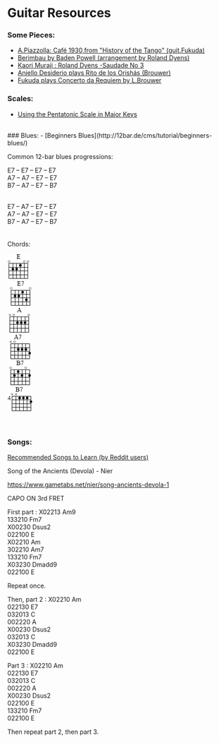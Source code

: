 # Guitar Resources

### Some Pieces:
- [A.Piazzolla: Café 1930,from "History of the Tango" (guit.Fukuda)](https://www.youtube.com/watch?v=lZy0neEK8vs)
- [Berimbau by Baden Powell (arrangement by Roland Dyens)](https://www.youtube.com/watch?v=3RrcXqOZ20k)
- [Kaori Muraji : Roland Dyens -Saudade No 3](https://www.youtube.com/watch?v=jx_lqeeA9fI)
- [Aniello Desiderio plays Rito de los Orishás (Brouwer)](https://www.youtube.com/watch?v=PtLw6d1Ml-s)
- [Fukuda plays Concerto da Requiem by L.Brouwer](https://www.youtube.com/watch?v=FL1PI8AvTdQ)


### Scales:
- [Using the Pentatonic Scale in Major Keys](https://www.youtube.com/watch?v=vzKPU--iCDg)
<BR>
### Blues:
  - [Beginners Blues](http://12bar.de/cms/tutorial/beginners-blues/)

Common 12-bar blues progressions:

E7 – E7 – E7 – E7  
A7 – A7 – E7 – E7  
B7 – A7 – E7 – B7  
<BR>  

E7 – A7 – E7 – E7  
A7 – A7 – E7 – E7  
B7 – A7 – E7 – B7  
<BR>
<BR>
Chords:
 
![](e.gif)
<BR>
![](e7.gif)
<BR>
![](a.gif)
<BR>
![](a7.gif)
<BR>
![](b7_1.gif)
<BR>
![](b7_2.gif)
<BR>
<BR>
<BR>
### Songs:

[Recommended Songs to Learn (by Reddit users)](https://github.com/axs221/recommended-guitar-songs/blob/master/README.md)


Song of the Ancients (Devola) - Nier

https://www.gametabs.net/nier/song-ancients-devola-1

CAPO ON 3rd FRET

First part :
X02213 Am9  
133210 Fm7  
X00230 Dsus2  
022100 E  
X02210 Am  
302210 Am7  
133210 Fm7  
X03230 Dmadd9  
022100 E  

Repeat once.

Then, part 2 :
X02210 Am  
022130 E7  
032013 C  
002220 A  
X00230 Dsus2  
032013 C  
X03230 Dmadd9  
022100 E  

Part 3 :
X02210 Am  
022130 E7  
032013 C  
002220 A  
X00230 Dsus2  
022100 E  
133210 Fm7  
022100 E  

Then repeat part 2, then part 3.
